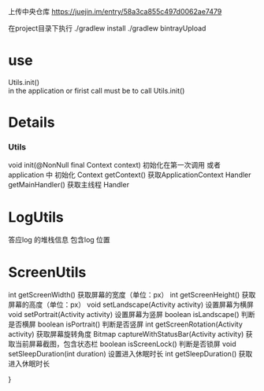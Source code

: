 上传中央仓库
https://juejin.im/entry/58a3ca855c497d0062ae7479

在project目录下执行 
./gradlew install 
./gradlew bintrayUpload


# use
Utils.init()  
in the application or firist call must be to call Utils.init()

# Details
### Utils
void init(@NonNull final Context context)   初始化在第一次调用 或者 application 中 初始化
Context getContext()        获取ApplicationContext
Handler getMainHandler()    获取主线程 Handler

# LogUtils
答应log 的堆栈信息 包含log 位置
   
# ScreenUtils
int getScreenWidth()    获取屏幕的宽度（单位：px）
int getScreenHeight()   获取屏幕的高度（单位：px）
void setLandscape(Activity activity)        设置屏幕为横屏
void setPortrait(Activity activity)   设置屏幕为竖屏
boolean isLandscape()                       判断是否横屏
boolean isPortrait()                        判断是否竖屏
int getScreenRotation(Activity activity)    获取屏幕旋转角度
Bitmap captureWithStatusBar(Activity activity)  获取当前屏幕截图，包含状态栏
boolean isScreenLock()              判断是否锁屏
void setSleepDuration(int duration) 设置进入休眠时长 <uses-permission android:name="android.permission.WRITE_SETTINGS" />
int getSleepDuration()              获取进入休眠时长
     

    

    

   



    


}
